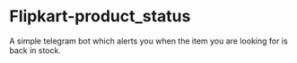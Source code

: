 # Flipkart-product_status
A simple telegram bot which alerts you when the item you are looking for is back in stock.
